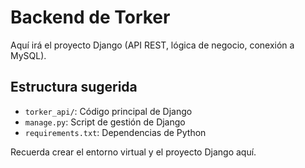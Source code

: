 # Backend de Torker

Aquí irá el proyecto Django (API REST, lógica de negocio, conexión a MySQL).

## Estructura sugerida
- `torker_api/`: Código principal de Django
- `manage.py`: Script de gestión de Django
- `requirements.txt`: Dependencias de Python

Recuerda crear el entorno virtual y el proyecto Django aquí. 